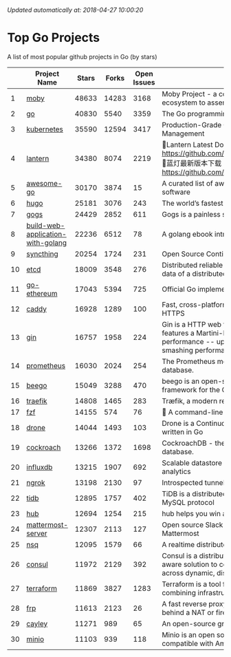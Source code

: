 *Updated automatically at: 2018-04-27 10:00:20* 
# Top Go Projects
A list of most popular github projects in Go (by stars)

|    | Project Name | Stars | Forks | Open Issues | Description |
| -- | ------------ | ----- | ----- | ----------- | ----------- |
| 1 | [moby](https://github.com/moby/moby) | 48633 | 14283 | 3168 | Moby Project - a collaborative project for the container ecosystem to assemble container-based systems |
| 2 | [go](https://github.com/golang/go) | 40830 | 5540 | 3359 | The Go programming language |
| 3 | [kubernetes](https://github.com/kubernetes/kubernetes) | 35590 | 12594 | 3417 | Production-Grade Container Scheduling and Management |
| 4 | [lantern](https://github.com/getlantern/lantern) | 34380 | 8074 | 2219 | 🔴Lantern Latest Download https://github.com/getlantern/lantern/releases/tag/latest 🔴蓝灯最新版本下载 https://github.com/getlantern/forum/issues/833 🔴  |
| 5 | [awesome-go](https://github.com/avelino/awesome-go) | 30170 | 3874 | 15 | A curated list of awesome Go frameworks, libraries and software |
| 6 | [hugo](https://github.com/gohugoio/hugo) | 25181 | 3076 | 243 | The world’s fastest framework for building websites. |
| 7 | [gogs](https://github.com/gogits/gogs) | 24429 | 2852 | 611 | Gogs is a painless self-hosted Git service. |
| 8 | [build-web-application-with-golang](https://github.com/astaxie/build-web-application-with-golang) | 22236 | 6512 | 78 | A golang ebook intro how to build a web with golang |
| 9 | [syncthing](https://github.com/syncthing/syncthing) | 20254 | 1724 | 231 | Open Source Continuous File Synchronization |
| 10 | [etcd](https://github.com/coreos/etcd) | 18009 | 3548 | 276 | Distributed reliable key-value store for the most critical data of a distributed system |
| 11 | [go-ethereum](https://github.com/ethereum/go-ethereum) | 17043 | 5394 | 725 | Official Go implementation of the Ethereum protocol |
| 12 | [caddy](https://github.com/mholt/caddy) | 16928 | 1289 | 100 | Fast, cross-platform HTTP/2 web server with automatic HTTPS |
| 13 | [gin](https://github.com/gin-gonic/gin) | 16757 | 1958 | 224 | Gin is a HTTP web framework written in Go (Golang). It features a Martini-like API with much better performance -- up to 40 times faster. If you need smashing performance, get yourself some Gin. |
| 14 | [prometheus](https://github.com/prometheus/prometheus) | 16030 | 2024 | 254 | The Prometheus monitoring system and time series database. |
| 15 | [beego](https://github.com/astaxie/beego) | 15049 | 3288 | 470 | beego is an open-source, high-performance web framework for the Go programming language. |
| 16 | [traefik](https://github.com/containous/traefik) | 14808 | 1465 | 283 | Træfik, a modern reverse proxy |
| 17 | [fzf](https://github.com/junegunn/fzf) | 14155 | 574 | 76 | :cherry_blossom: A command-line fuzzy finder |
| 18 | [drone](https://github.com/drone/drone) | 14044 | 1493 | 103 | Drone is a Continuous Delivery platform built on Docker, written in Go |
| 19 | [cockroach](https://github.com/cockroachdb/cockroach) | 13266 | 1372 | 1698 | CockroachDB - the open source, cloud-native SQL database. |
| 20 | [influxdb](https://github.com/influxdata/influxdb) | 13215 | 1907 | 692 | Scalable datastore for metrics, events, and real-time analytics |
| 21 | [ngrok](https://github.com/inconshreveable/ngrok) | 13198 | 2130 | 97 | Introspected tunnels to localhost |
| 22 | [tidb](https://github.com/pingcap/tidb) | 12895 | 1757 | 402 | TiDB is a distributed HTAP database compatible with the MySQL protocol  |
| 23 | [hub](https://github.com/github/hub) | 12694 | 1254 | 215 | hub helps you win at git. |
| 24 | [mattermost-server](https://github.com/mattermost/mattermost-server) | 12307 | 2113 | 127 | Open source Slack-alternative in Golang and React - Mattermost |
| 25 | [nsq](https://github.com/nsqio/nsq) | 12095 | 1579 | 66 | A realtime distributed messaging platform |
| 26 | [consul](https://github.com/hashicorp/consul) | 11972 | 2129 | 392 | Consul is a distributed, highly available, and data center aware solution to connect and configure applications across dynamic, distributed infrastructure. |
| 27 | [terraform](https://github.com/hashicorp/terraform) | 11869 | 3827 | 1283 | Terraform is a tool for building, changing, and combining infrastructure safely and efficiently. |
| 28 | [frp](https://github.com/fatedier/frp) | 11613 | 2123 | 26 | A fast reverse proxy to help you expose a local server behind a NAT or firewall to the internet. |
| 29 | [cayley](https://github.com/cayleygraph/cayley) | 11271 | 989 | 65 | An open-source graph database |
| 30 | [minio](https://github.com/minio/minio) | 11103 | 939 | 118 | Minio is an open source object storage server compatible with Amazon S3 APIs |
